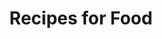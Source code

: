 ---
title: Recipes for Food
ongoing: false
years: 2019
link: https://recipesforfood.net/
description: A curated quasi-digital/print cookbook featuring recipes by designers. The design of the website conveys the slow browsing of a cookbook, while still maintaining the democratic reach of digital. With Nazlı Ercan.
---